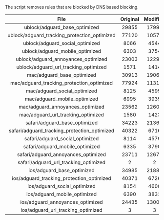 The script removes rules that are blocked by DNS based blocking.


| File | Original | Modified |
|:----:|:-----:|:-----:|
| ublock/adguard_base_optimized | 29855 | 17994 |
| ublock/adguard_tracking_protection_optimized | 77120 | 10576 |
| ublock/adguard_social_optimized | 8066 | 4544 |
| ublock/adguard_mobile_optimized | 6303 | 3754 |
| ublock/adguard_annoyances_optimized | 23003 | 12290 |
| ublock/adguard_url_tracking_optimized | 1571 | 1414 |
| mac/adguard_base_optimized | 30913 | 19062 |
| mac/adguard_tracking_protection_optimized | 77924 | 11311 |
| mac/adguard_social_optimized | 8125 | 4595 |
| mac/adguard_mobile_optimized | 6995 | 3935 |
| mac/adguard_annoyances_optimized | 23562 | 12601 |
| mac/adguard_url_tracking_optimized | 1580 | 1423 |
| safari/adguard_base_optimized | 34223 | 21368 |
| safari/adguard_tracking_protection_optimized | 40322 | 6716 |
| safari/adguard_social_optimized | 8114 | 4579 |
| safari/adguard_mobile_optimized | 6335 | 3790 |
| safari/adguard_annoyances_optimized | 23711 | 12670 |
| safari/adguard_url_tracking_optimized | 2 | 2 |
| ios/adguard_base_optimized | 34985 | 21881 |
| ios/adguard_tracking_protection_optimized | 40371 | 6726 |
| ios/adguard_social_optimized | 8154 | 4600 |
| ios/adguard_mobile_optimized | 6390 | 3831 |
| ios/adguard_annoyances_optimized | 24435 | 13009 |
| ios/adguard_url_tracking_optimized | 3 | 3 |
